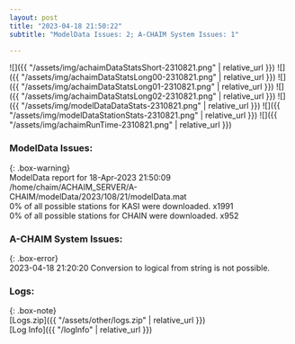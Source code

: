 ```yaml
---
layout: post
title: "2023-04-18 21:50:22"
subtitle: "ModelData Issues: 2; A-CHAIM System Issues: 1"

---
```


![]({{ "/assets/img/achaimDataStatsShort-2310821.png" | relative_url }})
![]({{ "/assets/img/achaimDataStatsLong00-2310821.png" | relative_url }})
![]({{ "/assets/img/achaimDataStatsLong01-2310821.png" | relative_url }})
![]({{ "/assets/img/achaimDataStatsLong02-2310821.png" | relative_url }})
![]({{ "/assets/img/modelDataDataStats-2310821.png" | relative_url }})
![]({{ "/assets/img/modelDataStationStats-2310821.png" | relative_url }})
![]({{ "/assets/img/achaimRunTime-2310821.png" | relative_url }})


### ModelData Issues:  
  
{: .box-warning}  
 ModelData report for 18-Apr-2023 21:50:09   
 /home/chaim/ACHAIM_SERVER/A-CHAIM/modelData/2023/108/21/modelData.mat   
 0% of all possible stations for KASI were downloaded. x1991   
 0% of all possible stations for CHAIN were downloaded. x952   
  
### A-CHAIM System Issues:  
  
{: .box-error}  
2023-04-18 21:20:20 Conversion to logical from string is not possible.  

### Logs:  
  
{: .box-note}  
[Logs.zip]({{ "/assets/other/logs.zip" | relative_url }})  
[Log Info]({{ "/logInfo" | relative_url }})  
